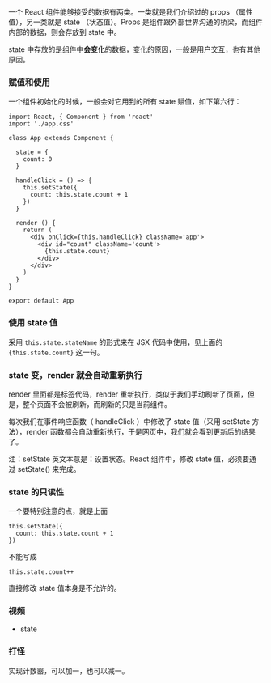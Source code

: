 一个 React 组件能够接受的数据有两类。一类就是我们介绍过的 props （属性值），另一类就是 state （状态值）。Props 是组件跟外部世界沟通的桥梁，而组件内部的数据，则会存放到 state 中。

state 中存放的是组件中**会变化**的数据，变化的原因，一般是用户交互，也有其他原因。

### 赋值和使用

一个组件初始化的时候，一般会对它用到的所有 state 赋值，如下第六行：

```
import React, { Component } from 'react'
import './app.css'

class App extends Component {

  state = {
    count: 0
  }

  handleClick = () => {
    this.setState({
      count: this.state.count + 1
    })
  }

  render () {
    return (
      <div onClick={this.handleClick} className='app'>
        <div id="count" className='count'>
          {this.state.count}
        </div>
      </div>
    )
  }
}

export default App
```

### 使用 state 值

采用 `this.state.stateName` 的形式来在 JSX 代码中使用，见上面的 `{this.state.count}` 这一句。

### state 变，render 就会自动重新执行

render 里面都是标签代码，render 重新执行，类似于我们手动刷新了页面，但是，整个页面不会被刷新，而刷新的只是当前组件。

每次我们在事件响应函数（ handleClick ）中修改了 state 值（采用 setState 方法），render 函数都会自动重新执行，于是网页中，我们就会看到更新后的结果了。

注：setState 英文本意是：设置状态。React 组件中，修改 state 值，必须要通过 setState() 来完成。

### state 的只读性

一个要特别注意的点，就是上面

```
this.setState({
  count: this.state.count + 1
})
```

不能写成

```
this.state.count++
```

直接修改 state 值本身是不允许的。

### 视频

- state

### 打怪

实现计数器，可以加一，也可以减一。
